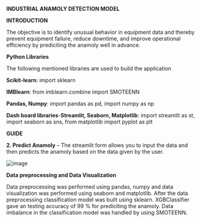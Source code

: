 **INDUSTRIAL ANAMOLY DETECTION MODEL**

**INTRODUCTION**

The  objective is to identify unusual behavior in equipment data and thereby prevent equipment failure, reduce downtime, and improve operational efficiency by prediciting the anamoly well in advance.

**Python Libraries**

The following mentioned libraries are used to build the application

**Scikit-learn**: import sklearn

**IMBlearn**: from imblearn.combine import SMOTEENN

**Pandas, Numpy**:	import pandas as pd, import numpy as np

**Dash board libraries**-**Streamlit, Seaborn, Matplotlib**:	import streamlit as st, import seaborn as sns, from matplotlib import pyplot as plt

**GUIDE** 

**2.	Predict Anamoly** – The streamlit form allows you to input the data and then predicts the anamoly based on the data given by the user.

![image](https://github.com/user-attachments/assets/bd91b00d-d0ff-470c-83a8-8d1580ec8229)



**Data preprocessing and Data Visualization**

Data preprocessing was performed using pandas, numpy and data visualization was performed using seaborn and matplotlib. After the data preprocessing classification model
was built using sklearn. XGBClassifier gave an testing accuracy of 99 % for prediciting the anamoly. Data imbalance in the classification model was handled by using SMOTEENN.






